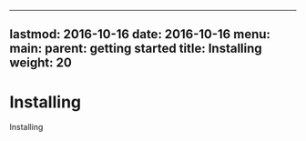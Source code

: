 
---
lastmod: 2016-10-16
date: 2016-10-16
menu:
  main:
    parent: getting started
title: Installing
weight: 20
---

Installing
==========

Installing
